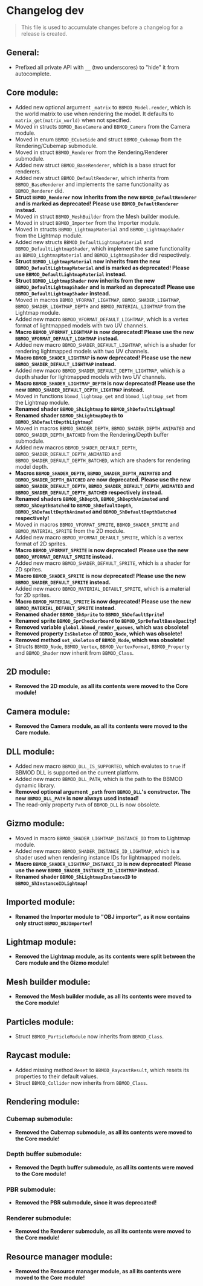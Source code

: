 # Changelog dev
> This file is used to accumulate changes before a changelog for a release is
> created.

## General:
* Prefixed all private API with `__` (two underscores) to "hide" it from autocomplete.

## Core module:
* Added new optional argument `_matrix` to `BBMOD_Model.render`, which is the world matrix to use when rendering the model. It defaults to `matrix_get(matrix_world)` when not specified.
* Moved in structs `BBMOD_BaseCamera` and `BBMOD_Camera` from the Camera module.
* Moved in enum `BBMOD_ECubeSide` and struct `BBMOD_Cubemap` from the Rendering/Cubemap submodule.
* Moved in struct `BBMOD_Renderer` from the Rendering/Renderer submodule.
* Added new struct `BBMOD_BaseRenderer`, which is a base struct for renderers.
* Added new struct `BBMOD_DefaultRenderer`, which inherits from `BBMOD_BaseRenderer` and implements the same functionality as `BBMOD_Renderer` did.
* **Struct `BBMOD_Renderer` now inherits from the new `BBMOD_DefaultRenderer` and is marked as deprecated! Please use `BBMOD_DefaultRenderer` instead.**
* Moved in struct `BBMOD_MeshBuilder` from the Mesh builder module.
* Moved in struct `BBMOD_Importer` from the Importer module.
* Moved in structs `BBMOD_LightmapMaterial` and `BBMOD_LightmapShader` from the Lightmap module.
* Added new structs `BBMOD_DefaultLightmapMaterial` and `BBMOD_DefaultLightmapShader`, which implement the same functionality as `BBMOD_LightmapMaterial` and `BBMOD_LightmapShader` did respectively.
* **Struct `BBMOD_LightmapMaterial` now inherits from the new `BBMOD_DefaultLightmapMaterial` and is marked as deprecated! Please use `BBMOD_DefaultLightmapMaterial` instead.**
* **Struct `BBMOD_LightmapShader` now inherits from the new `BBMOD_DefaultLightmapShader` and is marked as deprecated! Please use `BBMOD_DefaultLightmapShader` instead.**
* Moved in macros `BBMOD_VFORMAT_LIGHTMAP`, `BBMOD_SHADER_LIGHTMAP`, `BBMOD_SHADER_LIGHTMAP_DEPTH` and `BBMOD_MATERIAL_LIGHTMAP` from the Lightmap module.
* Added new macro `BBMOD_VFORMAT_DEFAULT_LIGHTMAP`, which is a vertex format of lightmapped models with two UV channels.
* **Macro `BBMOD_VFORMAT_LIGHTMAP` is now deprecated! Please use the new `BBMOD_VFORMAT_DEFAULT_LIGHTMAP` instead.**
* Added new macro `BBMOD_SHADER_DEFAULT_LIGHTMAP`, which is a shader for rendering lightmapped models with two UV channels.
* **Macro `BBMOD_SHADER_LIGHTMAP` is now deprecated! Please use the new `BBMOD_SHADER_DEFAULT_LIGHTMAP` instead.**
* Added new macro `BBMOD_SHADER_DEFAULT_DEPTH_LIGHTMAP`, which is a depth shader for lightmapped models with two UV channels.
* **Macro `BBMOD_SHADER_LIGHTMAP_DEPTH` is now deprecated! Please use the new `BBMOD_SHADER_DEFAULT_DEPTH_LIGHTMAP` instead.**
* Moved in functions `bbmod_lightmap_get` and `bbmod_lightmap_set` from the Lightmap module.
* **Renamed shader `BBMOD_ShLightmap` to `BBMOD_ShDefaultLightmap`!**
* **Renamed shader `BBMOD_ShLightmapDepth` to `BBMOD_ShDefaultDepthLightmap`!**
* Moved in macros `BBMOD_SHADER_DEPTH`, `BBMOD_SHADER_DEPTH_ANIMATED` and `BBMOD_SHADER_DEPTH_BATCHED` from the Rendering/Depth buffer submodule.
* Added new macros `BBMOD_SHADER_DEFAULT_DEPTH`, `BBMOD_SHADER_DEFAULT_DEPTH_ANIMATED` and `BBMOD_SHADER_DEFAULT_DEPTH_BATCHED`, which are shaders for rendering model depth.
* **Macros `BBMOD_SHADER_DEPTH`, `BBMOD_SHADER_DEPTH_ANIMATED` and `BBMOD_SHADER_DEPTH_BATCHED` are now deprecated. Please use the new `BBMOD_SHADER_DEFAULT_DEPTH`, `BBMOD_SHADER_DEFAULT_DEPTH_ANIMATED` and `BBMOD_SHADER_DEFAULT_DEPTH_BATCHED` respectively instead.**
* **Renamed shaders `BBMOD_ShDepth`, `BBMOD_ShDepthAnimated` and `BBMOD_ShDepthBatched` to `BBMOD_ShDefaultDepth`, `BBMOD_ShDefaultDepthAnimated` and `BBMOD_ShDefaultDepthBatched` respectively!**
* Moved in macros `BBMOD_VFORMAT_SPRITE`, `BBMOD_SHADER_SPRITE` and `BBMOD_MATERIAL_SPRITE` from the 2D module.
* Added new macro `BBMOD_VFORMAT_DEFAULT_SPRITE`, which is a vertex format of 2D sprites.
* **Macro `BBMOD_VFORMAT_SPRITE` is now deprecated! Please use the new `BBMOD_VFORMAT_DEFAULT_SPRITE` instead.**
* Added new macro `BBMOD_SHADER_DEFAULT_SPRITE`, which is a shader for 2D sprites.
* **Macro `BBMOD_SHADER_SPRITE` is now deprecated! Please use the new `BBMOD_SHADER_DEFAULT_SPRITE` instead.**
* Added new macro `BBMOD_MATERIAL_DEFAULT_SPRITE`, which is a material for 2D sprites.
* **Macro `BBMOD_MATERIAL_SPRITE` is now deprecated! Please use the new `BBMOD_MATERIAL_DEFAULT_SPRITE` instead.**
* **Renamed shader `BBMOD_ShSprite` to `BBMOD_ShDefaultSprite`!**
* **Renamed sprite `BBMOD_SprCheckerboard` to `BBMOD_SprDefaultBaseOpacity`!**
* **Removed variable `global.bbmod_render_queues`, which was obsolete!**
* **Removed property `IsSkeleton` of `BBMOD_Node`, which was obsolete!**
* **Removed method `set_skeleton` of `BBMOD_Node`, which was obsolete!**
* Structs `BBMOD_Node`, `BBMOD_Vertex`, `BBMOD_VertexFormat`, `BBMOD_Property` and `BBMOD_Shader` now inherit from `BBMOD_Class`.

## 2D module:
* **Removed the 2D module, as all its contents were moved to the Core module!**

## Camera module:
* **Removed the Camera module, as all its contents were moved to the Core module.**

## DLL module:
* Added new macro `BBMOD_DLL_IS_SUPPORTED`, which evalutes to `true` if BBMOD DLL is supported on the current platform.
* Added new macro `BBMOD_DLL_PATH`, which is the path to the BBMOD dynamic library.
* **Removed optional argument `_path` from `BBMOD_DLL`'s constructor. The new `BBMOD_DLL_PATH` is now always used instead!**
* The read-only property `Path` of `BBMOD_DLL` is now obsolete.

## Gizmo module:
* Moved in macro `BBMOD_SHADER_LIGHTMAP_INSTANCE_ID` from to Lightmap module.
* Added new macro `BBMOD_SHADER_INSTANCE_ID_LIGHTMAP`, which is a shader used when rendering instance IDs for lightmapped models.
* **Macro `BBMOD_SHADER_LIGHTMAP_INSTANCE_ID` is now deprecated! Please use the new `BBMOD_SHADER_INSTANCE_ID_LIGHTMAP` instead.**
* **Renamed shader `BBMOD_ShLightmapInstanceID` to `BBMOD_ShInstanceIDLightmap`!**

## Imported module:
* **Renamed the Importer module to "OBJ importer", as it now contains only struct `BBMOD_OBJImporter`!**

## Lightmap module:
* **Removed the Lightmap module, as its contents were split between the Core module and the Gizmo module!**

## Mesh builder module:
* **Removed the Mesh builder module, as all its contents were moved to the Core module!**

## Particles module:
* Struct `BBMOD_ParticleModule` now inherits from `BBMOD_Class`.

## Raycast module:
* Added missing method `Reset` to `BBMOD_RaycastResult`, which resets its properties to their default values.
* Struct `BBMOD_Collider` now inherits from `BBMOD_Class`.

## Rendering module:
### Cubemap submodule:
* **Removed the Cubemap submodule, as all its contents were moved to the Core module!**

### Depth buffer submodule:
* **Removed the Depth buffer submodule, as all its contents were moved to the Core module!**

### PBR submodule:
* **Removed the PBR submodule, since it was deprecated!**

### Renderer submodule:
* **Removed the Renderer submodule, as all its contents were moved to the Core module!**

## Resource manager module:
* **Removed the Resource manager module, as all its contents were moved to the Core module!**
